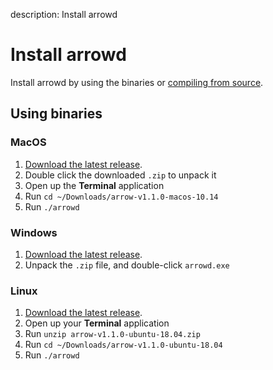 description: Install arrowd
<!--- END of page meta data -->

# Install arrowd

Install arrowd by using the binaries or [compiling from source](./compile-arrowd.md).

## Using binaries

### MacOS

1. [Download the latest release](https://github.com/Arrowchain/arrow/releases).
1. Double click the downloaded `.zip` to unpack it
1. Open up the **Terminal** application
1. Run `cd ~/Downloads/arrow-v1.1.0-macos-10.14`
1. Run `./arrowd`

### Windows

1. [Download the latest release](https://github.com/Arrowchain/arrow/releases).
1. Unpack the `.zip` file, and double-click `arrowd.exe`

### Linux

1. [Download the latest release](https://github.com/Arrowchain/arrow/releases).
1. Open up your **Terminal** application
1. Run `unzip arrow-v1.1.0-ubuntu-18.04.zip`
1. Run `cd ~/Downloads/arrow-v1.1.0-ubuntu-18.04`
1. Run `./arrowd`
